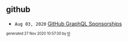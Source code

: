 ## github


* <code>Aug 03, 2020</code> [GitHub GraphQL Sponsorships](2020-08-03T11-03-49-graphql_sponsorships.md)

<sup><sub>generated 27 Nov 2020 10:57:30 by <a href='https://github.com/senorprogrammer/til'>til</a></sub></sup>
